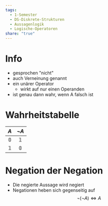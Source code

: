 ```yaml
---
tags:
  - 1-Semester
  - DS-Diskrete-Strukturen
  - Aussagenlogik
  - Logische-Operatoren
share: "true"
---
```

# Info
- gesprochen "nicht"
- auch Verneinung genannt
- ein unärer Operator
	- wirkt auf nur einen Operanden
- ist genau dann wahr, wenn A falsch ist

# Wahrheitstabelle
|     $A$      |  $\lnot A$   |
|:------------:|:------------:|
| $\mathbb{0}$ | $\mathbb{1}$ |
| $\mathbb{1}$ | $\mathbb{0}$ |

# Negation der Negation
- Die negierte Aussage wird negiert
- Negationen heben sich gegenseitig auf
$$\lnot (\lnot A) \Leftrightarrow A$$
